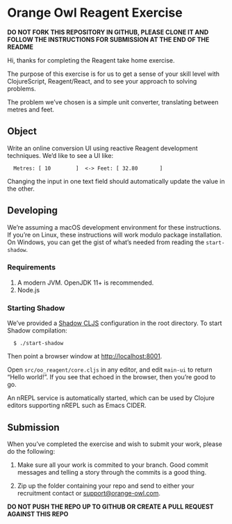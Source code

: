 # Orange Owl Reagent Exercise

**DO NOT FORK THIS REPOSITORY IN GITHUB, PLEASE CLONE IT AND FOLLOW THE
INSTRUCTIONS FOR SUBMISSION AT THE END OF THE README**

Hi, thanks for completing the Reagent take home exercise.

The purpose of this exercise is for us to get a sense of your skill level with
ClojureScript, Reagent/React, and to see your approach to solving problems.

The problem we’ve chosen is a simple unit converter, translating between metres
and feet.

## Object

Write an online conversion UI using reactive Reagent development
techniques. We’d like to see a UI like:

      Metres: [ 10        ]  <-> Feet: [ 32.80       ]

Changing the input in one text field should automatically update the value in
the other.

## Developing

We’re assuming a macOS development environment for these instructions. If you’re
on Linux, these instructions will work modulo package installation. On Windows,
you can get the gist of what’s needed from reading the `start-shadow`.

### Requirements

1. A modern JVM. OpenJDK 11+ is recommended.
2. Node.js

### Starting Shadow

We’ve provided a [Shadow CLJS](https://github.com/thheller/shadow-cljs)
configuration in the root directory. To start Shadow compilation:

      $ ./start-shadow

Then point a browser window at [http://localhost:8001]().

Open `src/oo_reagent/core.cljs` in any editor, and edit `main-ui` to return
“Hello world!”. If you see that echoed in the browser, then you’re good to go.

An nREPL service is automatically started, which can be used by Clojure editors
supporting nREPL such as Emacs CIDER.

## Submission

When you’ve completed the exercise and wish to submit your work, please do the following:

1. Make sure all your work is commited to your branch. Good commit messages and
   telling a story through the commits is a good thing.

2. Zip up the folder containing your repo and send to either your recruitment
   contact or support@orange-owl.com.

**DO NOT PUSH THE REPO UP TO GITHUB OR CREATE A PULL REQUEST AGAINST THIS REPO**
